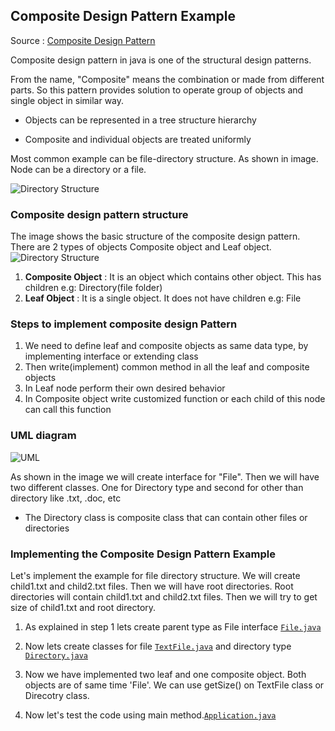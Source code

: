 ## Composite Design Pattern Example

Source : [Composite Design Pattern](https://stacktraceguru.com/composite-design-pattern/)

Composite design pattern in java is one of the  structural design patterns.

From the name, "Composite" means the combination or made from different parts. So this pattern provides solution to operate group of objects and single object in similar way.

- Objects can be represented in a tree structure hierarchy

- Composite and individual objects are treated uniformly

Most common example can be file-directory structure. As shown in image. Node can be a directory or a file.

![Directory Structure](https://stacktraceguru.com/wp-content/uploads/2020/03/composite-design-pattern-directory-structure-1.png)

### Composite design pattern structure

The image shows the basic structure of the composite design pattern.
There are 2 types of objects Composite object and Leaf object.
![Directory Structure](https://stacktraceguru.com/wp-content/uploads/2020/03/composite-design-pattern-structure-1.png)

1. **Composite Object** : It is an object which contains other object. This has children e.g: Directory(file folder)
2. **Leaf Object** : It is a single object. It does not have children e.g: File

### Steps to implement composite design Pattern

1. We need to define leaf and composite objects as same data type, by implementing interface or extending class
2. Then write(implement) common method in all the leaf and composite objects
3. In Leaf node perform their own desired behavior
4. In Composite object write customized function or each child of this node can call this function

### UML diagram

![UML](https://stacktraceguru.com/wp-content/uploads/2020/03/Composite-design-pattern-java-Class-Diagram-1.png)

As shown in the image we will create interface for "File". Then we will have two different classes. One for Directory type and second for other than directory like .txt, .doc, etc

- The Directory class is composite class that can contain other files or directories

### Implementing the Composite Design Pattern Example
Let's implement the example for file directory structure. We will create child1.txt and child2.txt files.
Then we will have root directories. Root directories will contain child1.txt and child2.txt files.
Then we will try to get size of child1.txt and root directory.

1. As explained in step 1 lets create parent type as File interface [`File.java`](./File.java)
2. Now lets create classes for file [`TextFile.java`](./TextFile.java) and directory type [`Directory.java`](./Directory.java)
3. Now we have implemented two leaf and one composite object. Both objects are of same time 'File'. We can use getSize() on TextFile class or Direcotry class.

4. Now let's test the code using main method.[`Application.java`](./Application.java)